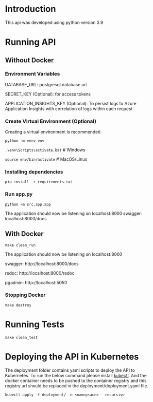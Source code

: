 # Introduction 
This api was developed using python version 3.9

# Running API

## Without Docker

### Environment Variables
DATABASE_URL: postgresql database url

SECRET_KEY (Optional): for access tokens

APPLICATION_INSIGHTS_KEY (Optional): To persist logs to Azure Application Insights
with correlation of logs within each request

### Create Virtual Environment (Optional)
Creating a virtual environment is recommended.

`python -m venv env`

`.\env\Scripts\activate.bat` # Windows

`source env/bin/activate` # MacOS/Linux

### Installing dependencies
`pip install -r requirements.txt`

### Run app.py
`python -m src.app.app`

The application should now be listening on localhost:8000
swagger: localhost:8000/docs


## With Docker
`make clean_run`

The application should now be listening on localhost:8000

swagger: http://localhost:8000/docs

redoc: http://localhost:8000/redoc

pgadmin: http://localhost:5050

### Stopping Docker
`make destroy`

# Running Tests
`make clean_test`

# Deploying the API in Kubernetes
The deployment folder contains yaml scripts to deploy the API to Kubernetes. To run the below
command please install [kubectl](https://kubernetes.io/docs/tasks/tools/#kubectl). And the docker container
needs to be pushed to the container registry and this registry url should be replaced in the
deployment/deployment.yaml file.

`kubectl apply -f deployment/ -n <namepsace> --recursive`
